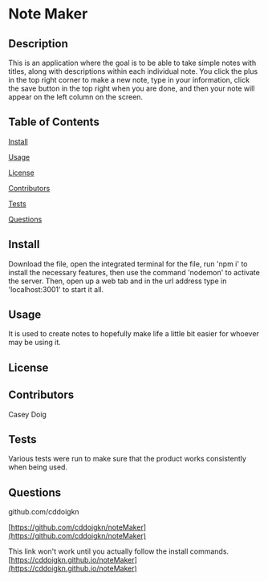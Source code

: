 # Note Maker
## Description
This is an application where the goal is to be able to take simple notes with titles, along with descriptions within each individual note. You click the plus in the top right corner to make a new note, type in your information, click the save button in the top right when you are done, and then your note will appear on the left column on the screen.

## Table of Contents

[Install](#install)

[Usage](#usage)

[License](#license)

[Contributors](#contributors)

[Tests](#tests)

[Questions](#questions)

## Install
Download the file, open the integrated terminal for the file, run 'npm i' to install the necessary features, then use the command 'nodemon' to activate the server. Then, open up a web tab and in the url address type in 'localhost:3001' to start it all.

## Usage
It is used to create notes to hopefully make life a little bit easier for whoever may be using it.

## License
  
  
  
  
  

## Contributors
  Casey Doig

## Tests
  Various tests were run to make sure that the product works consistently when being used.

## Questions
  github.com/cddoigkn
  
  [https://github.com/cddoigkn/noteMaker](https://github.com/cddoigkn/noteMaker)

  This link won't work until you actually follow the install commands.
  [https://cddoigkn.github.io/noteMaker](https://cddoigkn.github.io/noteMaker)